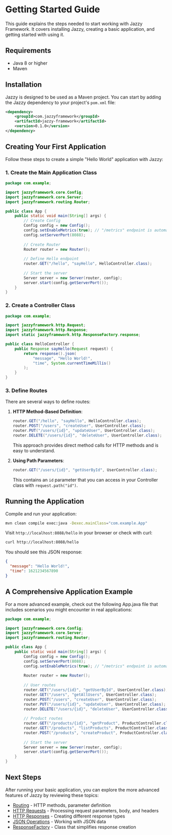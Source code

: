 # Getting Started Guide

This guide explains the steps needed to start working with Jazzy Framework. It covers installing Jazzy, creating a basic application, and getting started with using it.

## Requirements

- Java 8 or higher
- Maven

## Installation

Jazzy is designed to be used as a Maven project. You can start by adding the Jazzy dependency to your project's `pom.xml` file:

```xml
<dependency>
    <groupId>com.jazzyframework</groupId>
    <artifactId>jazzy-framework</artifactId>
    <version>0.1.0</version>
</dependency>
```

## Creating Your First Application

Follow these steps to create a simple "Hello World" application with Jazzy:

### 1. Create the Main Application Class

```java
package com.example;

import jazzyframework.core.Config;
import jazzyframework.core.Server;
import jazzyframework.routing.Router;

public class App {
    public static void main(String[] args) {
        // Create Config
        Config config = new Config();
        config.setEnableMetrics(true); // "/metrics" endpoint is automatically added
        config.setServerPort(8088);
        
        // Create Router
        Router router = new Router();
        
        // Define Hello endpoint
        router.GET("/hello", "sayHello", HelloController.class);
        
        // Start the server
        Server server = new Server(router, config);
        server.start(config.getServerPort());
    }
}
```

### 2. Create a Controller Class

```java
package com.example;

import jazzyframework.http.Request;
import jazzyframework.http.Response;
import static jazzyframework.http.ResponseFactory.response;

public class HelloController {
    public Response sayHello(Request request) {
        return response().json(
            "message", "Hello World!",
            "time", System.currentTimeMillis()
        );
    }
}
```

### 3. Define Routes

There are several ways to define routes:

1. **HTTP Method-Based Definition**:
   
   ```java
   router.GET("/hello", "sayHello", HelloController.class);
   router.POST("/users", "createUser", UserController.class);
   router.PUT("/users/{id}", "updateUser", UserController.class);
   router.DELETE("/users/{id}", "deleteUser", UserController.class);
   ```

   This approach provides direct method calls for HTTP methods and is easy to understand.

2. **Using Path Parameters**:

   ```java
   router.GET("/users/{id}", "getUserById", UserController.class);
   ```

   This contains an `id` parameter that you can access in your Controller class with `request.path("id")`.

## Running the Application

Compile and run your application:

```bash
mvn clean compile exec:java -Dexec.mainClass="com.example.App"
```

Visit `http://localhost:8088/hello` in your browser or check with curl:

```bash
curl http://localhost:8088/hello
```

You should see this JSON response:

```json
{
  "message": "Hello World!",
  "time": 1621234567890
}
```

## A Comprehensive Application Example

For a more advanced example, check out the following App.java file that includes scenarios you might encounter in real applications:

```java
package com.example;

import jazzyframework.core.Config;
import jazzyframework.core.Server;
import jazzyframework.routing.Router;

public class App {
    public static void main(String[] args) {
        Config config = new Config();
        config.setServerPort(8088);
        config.setEnableMetrics(true); // "/metrics" endpoint is automatically added
        
        Router router = new Router();
        
        // User routes
        router.GET("/users/{id}", "getUserById", UserController.class);
        router.GET("/users", "getAllUsers", UserController.class);
        router.POST("/users", "createUser", UserController.class);
        router.PUT("/users/{id}", "updateUser", UserController.class);
        router.DELETE("/users/{id}", "deleteUser", UserController.class);
        
        // Product routes
        router.GET("/products/{id}", "getProduct", ProductController.class);
        router.GET("/products", "listProducts", ProductController.class);
        router.POST("/products", "createProduct", ProductController.class);
        
        // Start the server
        Server server = new Server(router, config);
        server.start(config.getServerPort());
    }
}
```

## Next Steps

After running your basic application, you can explore the more advanced features of Jazzy by reviewing these topics:

- [Routing](routing.md) - HTTP methods, parameter definition
- [HTTP Requests](requests.md) - Processing request parameters, body, and headers
- [HTTP Responses](responses.md) - Creating different response types
- [JSON Operations](json.md) - Working with JSON data
- [ResponseFactory](response_factory.md) - Class that simplifies response creation 